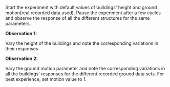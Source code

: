 Start the experiment with default values of buildings' height and ground motion(real recorded data used). Pause the experiment after a few cycles and observe the response of all the different structures for the same parameters.

**Observation 1:**

Vary the height of the buildings and note the corresponding variations in their responses.

**Observation 2:**

Vary the ground motion parameter and note the corresponding variations in all the buildings' responses for the different recorded ground data sets. For best experience, set motion value to 1.
